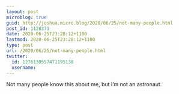 ```yaml
---
layout: post
microblog: true
guid: http://joshua.micro.blog/2020/06/25/not-many-people.html
post_id: 1128371
date: 2020-06-25T23:28:12+1100
lastmod: 2020-06-25T23:28:12+1100
type: post
url: /2020/06/25/not-many-people.html
twitter:
  id: 1276130557471195138
  username: 
---
```

Not many people know this about me, but I’m not an astronaut.
